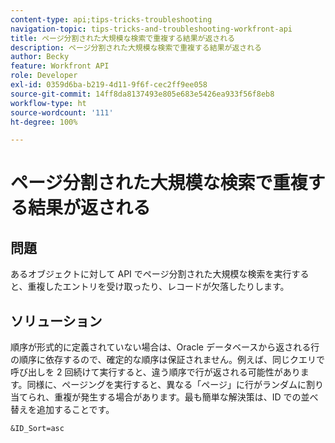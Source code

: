 ```yaml
---
content-type: api;tips-tricks-troubleshooting
navigation-topic: tips-tricks-and-troubleshooting-workfront-api
title: ページ分割された大規模な検索で重複する結果が返される
description: ページ分割された大規模な検索で重複する結果が返される
author: Becky
feature: Workfront API
role: Developer
exl-id: 0359d6ba-b219-4d11-9f6f-cec2ff9ee058
source-git-commit: 14ff8da8137493e805e683e5426ea933f56f8eb8
workflow-type: ht
source-wordcount: '111'
ht-degree: 100%

---
```



# ページ分割された大規模な検索で重複する結果が返される

## 問題

あるオブジェクトに対して API でページ分割された大規模な検索を実行すると、重複したエントリを受け取ったり、レコードが欠落したりします。

## ソリューション

順序が形式的に定義されていない場合は、Oracle データベースから返される行の順序に依存するので、確定的な順序は保証されません。例えば、同じクエリで呼び出しを 2 回続けて実行すると、違う順序で行が返される可能性があります。同様に、ページングを実行すると、異なる「ページ」に行がランダムに割り当てられ、重複が発生する場合があります。最も簡単な解決策は、ID での並べ替えを追加することです。

```
&ID_Sort=asc
```

